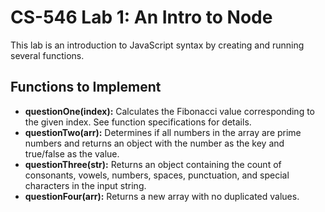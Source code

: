 # CS-546 Lab 1: An Intro to Node

This lab is an introduction to JavaScript syntax by creating and running several functions.

## Functions to Implement
- **questionOne(index):** Calculates the Fibonacci value corresponding to the given index. See function specifications for details.
- **questionTwo(arr):** Determines if all numbers in the array are prime numbers and returns an object with the number as the key and true/false as the value.
- **questionThree(str):** Returns an object containing the count of consonants, vowels, numbers, spaces, punctuation, and special characters in the input string.
- **questionFour(arr):** Returns a new array with no duplicated values.
